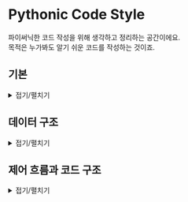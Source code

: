 # Pythonic Code Style

파이써닉한 코드 작성을 위해 생각하고 정리하는 공간이에요.<br>
목적은 누가봐도 알기 쉬운 코드를 작성하는 것이죠.

## 기본

<details markdown="1">
<summary>접기/펼치기</summary>

<br>

- 변수를 문장처럼 사용해보자!
<br>`my_name_is = hyunjin`
<br>

- [반올림 및 수학 함수](./basic/round.py)
```python
import math
print(help(math))

# 반올림
pie = 3.1415
print(round(pie, 2))
```
<br>

- [문자열 인덱스 슬라이싱](./basic/slice.py)
```python
word = python
print(word[0])
print(word[1])

# 문자 치환
word = 'j' + word[1:]

# 문자열 전체 출력
print(word[:])

# 문자열의 길이
print(len(word))
```
<br>

- [문자의 메소드](./basic/string_method.py)
```python
s = 'My name is Hyunjin. Hi Hyunjin'

# 첫 단어에 My가 있으면 True
is_start = s.startswith('My')
print(is_start)

# 각각 맨 앞/맨 뒤부터 해당 변수에서 문자의 인덱스를 찾아준다.
print(s.find('Hyunjin'))
print(s.rfind('Hyunjin'))

# 맨 앞 문자만 대문자
print(s.capitalize())

# 각 단어의 제일 앞 문자만 대문자
print(s.title())

# 모두 대문자 및 소문자
print(s.upper())
print(s.lower())

# 문자를 치환
print(s.replace('Hyunjin', 'Jeong'))
```
<br>

- [문자열 포맷과 f-strings](./basic/format&f-strings.py)
```python
# 문자열의 format을 사용해봅니다.
print('a is {}'.format('a'))
print('a is {} {} {}'.format(1, 2, 3))
print('a is {2} {1} {0}'.format(1, 2, 3))

print('My name is {0} {1}'.format('Jeong', 'Hyunjin'))
print('My name is {0} {1}. My Family name is {0} '.format('Jeong', 'Hyunjin'))
print('My name is {family} {name}. My Family name is {family} '.format(family='Jeong', name='Hyunjin'))


# Python 3.6부터는 format대신 f-string이 사용가능합니다. 활용도와 처리속도가 높아 좋습니다!
family = 'Jeong'
name = 'Hyunjin'
print(f'My name is {family} {name}. My Family name is {family}')
```
<br>

</details>

## 데이터 구조

<details markdown="1">
<summary>접기/펼치기</summary>

<br>

### [List](./data_structure/list.py)

- [list 메소드](./data_structure/list_method.py)
- [list 복사](./data_structure/list_copy.py)
<br>

### [Tuple](./data_structure/tuple.py)

- [tuple 언패킹](./data_structure/tuple_unpacking)
<br>

### [Dictionary](./data_structure/dictionary.py)

- [dictionary 메소드](./data_structure/dictionary_method.py)
- [dictionary 복사](./data_structure/dictionary_copy.py)
<br>

### [Set](./data_structure/set.py)

- [set 메소드](./data_structure/set_method.py)
<br>
<br>

</details>

## 제어 흐름과 코드 구조

<details markdown="1">
<summary>접기/펼치기</summary>

<br>

### [주석](./control_flow&code_structure/comment.py)
### [논리 연산](./control_flow&code_structure/logical_operation.py)
### [None](./control_flow&code_structure/comment.py)
### [한 줄이 길어진다면?](./control_flow&code_structure/next_line.py)
<br>

### 반복문

- [while(else, continue, break)](./control_flow&code_structure/while.py)
- [for(else, continue, break)](./control_flow&code_structure/for.py)
<br>

### 조건문

- [if](./control_flow&code_structure/if.py)
- [값이 있는지 확인](./control_flow&code_structure/in.py)
<br>

### 함수
- [함수의 정의](./control_flow&code_structure/def.py)
- [parameter](./control_flow&code_structure/def_parameter.py)
- [input](./control_flow&code_structure/input.py)
- [range](./control_flow&code_structure/range.py)
- [zip](./control_flow&code_structure/zip.py)
- [enumerate](./control_flow&code_structure/enumerate.py)
- [함수 안에 함수가?](./control_flow&code_structure/def_in_def.py)
- [함수의 설명을 넣어보자!](./control_flow&code_structure/docstrings.py)
- [parameter to tuple, dictionary](./control_flow&code_structure/parameter_tup,dic.py)
<br>
<br>

</details>
